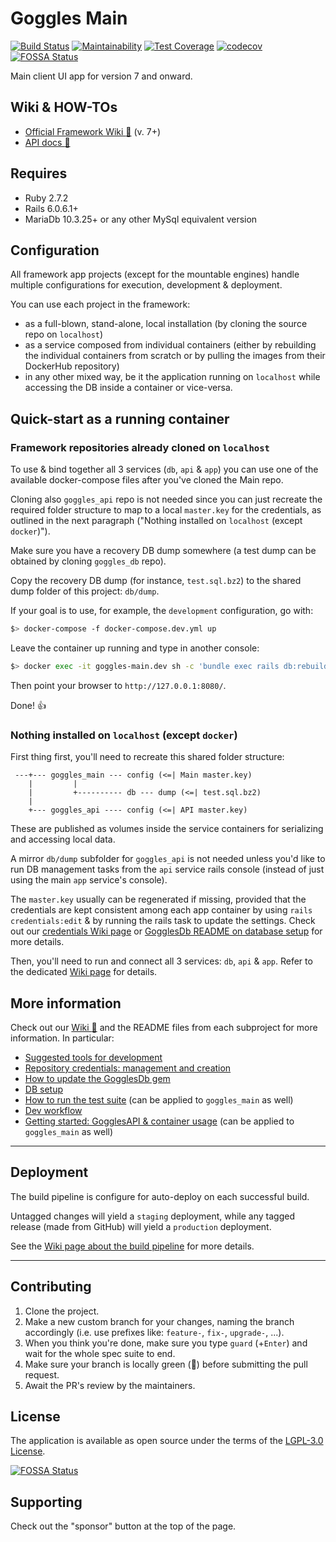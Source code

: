 # Goggles Main

[![Build Status](https://steveoro.semaphoreci.com/badges/goggles_main/branches/main.svg?style=shields)](https://steveoro.semaphoreci.com/projects/goggles_main)
[![Maintainability](https://api.codeclimate.com/v1/badges/5179d7eefd4cd93bfba1/maintainability)](https://codeclimate.com/github/steveoro/goggles_main/maintainability)
[![Test Coverage](https://api.codeclimate.com/v1/badges/5179d7eefd4cd93bfba1/test_coverage)](https://codeclimate.com/github/steveoro/goggles_main/test_coverage)
[![codecov](https://codecov.io/gh/steveoro/goggles_main/branch/main/graph/badge.svg?token=47SXT4CXGP)](https://codecov.io/gh/steveoro/goggles_main)
[![FOSSA Status](https://app.fossa.com/api/projects/git%2Bgithub.com%2Fsteveoro%2Fgoggles_main.svg?type=shield)](https://app.fossa.com/projects/git%2Bgithub.com%2Fsteveoro%2Fgoggles_main?ref=badge_shield)


Main client UI app for version 7 and onward.


## Wiki & HOW-TOs

- [Official Framework Wiki :link:](https://github.com/steveoro/goggles_db/wiki) (v. 7+)
- [API docs  :link:](https://github.com/steveoro/goggles_api#goggles-api-readme)



## Requires

- Ruby 2.7.2
- Rails 6.0.6.1+
- MariaDb 10.3.25+ or any other MySql equivalent version


## Configuration

All framework app projects (except for the mountable engines) handle multiple configurations for execution, development & deployment.

You can use each project in the framework:

- as a full-blown, stand-alone, local installation (by cloning the source repo on `localhost`)
- as a service composed from individual containers (either by rebuilding the individual containers from scratch or by pulling the images from their DockerHub repository)
- in any other mixed way, be it the application running on `localhost` while accessing the DB inside a container or vice-versa.


## Quick-start as a running container

### Framework repositories already cloned on `localhost`

To use & bind together all 3 services (`db`, `api` & `app`) you can use one of the available docker-compose files after you've cloned the Main repo.

Cloning also `goggles_api` repo is not needed since you can just recreate the required folder structure to map to a local `master.key` for the credentials, as outlined in the next paragraph ("Nothing installed on `localhost` (except `docker`)").

Make sure you have a recovery DB dump somewhere (a test dump can be obtained by cloning `goggles_db` repo).

Copy the recovery DB dump (for instance, `test.sql.bz2`) to the shared dump folder of this project: `db/dump`.

If your goal is to use, for example, the `development` configuration, go with:

```bash
$> docker-compose -f docker-compose.dev.yml up
```

Leave the container up running and type in another console:

```bash
$> docker exec -it goggles-main.dev sh -c 'bundle exec rails db:rebuild from=test to=development'
```

Then point your browser to `http://127.0.0.1:8080/`.

Done! :+1:


### Nothing installed on `localhost` (except `docker`)

First thing first, you'll need to recreate this shared folder structure:

```
 ---+--- goggles_main --- config (<=| Main master.key)
    |         |
    |         +---------- db --- dump (<=| test.sql.bz2)
    |
    +--- goggles_api ---- config (<=| API master.key)
```

These are published as volumes inside the service containers for serializing and accessing local data.

A mirror `db/dump` subfolder for `goggles_api` is not needed unless you'd like to run DB management tasks from the `api` service rails console (instead of just using the main `app` service's console).

The `master.key` usually can be regenerated if missing, provided that the credentials are kept consistent among each app container by using `rails credentials:edit` & by running the rails task to update the settings.
Check out our [credentials Wiki page](https://github.com/steveoro/goggles_db/wiki/HOWTO-dev-Goggles_credentials) or [GogglesDb README on database setup](https://github.com/steveoro/goggles_db#database-setup) for more details.

Then, you'll need to run and connect all 3 services: `db`, `api` & `app`.
Refer to the dedicated [Wiki page](https://github.com/steveoro/goggles_db/wiki/HOWTO-dev-docker_usage_for_GogglesApi#how-to-docker-usage-with-gogglesapi-as-example) for details.



## More information

Check out our [Wiki :link:](https://github.com/steveoro/goggles_db/wiki) and the README files from each subproject for more information. In particular:

- [Suggested tools for development](https://github.com/steveoro/goggles_api#suggested-tools)
- [Repository credentials: management and creation](https://github.com/steveoro/goggles_db/wiki/HOWTO-dev-Goggles_credentials)
- [How to update the GogglesDb gem](https://github.com/steveoro/goggles_api#source-dependencies--how-to-update-gogglesdb)
- [DB setup](https://github.com/steveoro/goggles_db#database-setup)
- [How to run the test suite](https://github.com/steveoro/goggles_api#how-to-run-the-test-suite) (can be applied to `goggles_main` as well)
- [Dev workflow](https://github.com/steveoro/goggles_api#dev-workflow-for-contributors)
- [Getting started: GogglesAPI & container usage](https://github.com/steveoro/goggles_db/wiki/HOWTO-dev-docker_usage_for_GogglesApi#getting-started-setup-and-usage-as-a-composed-docker-service) (can be applied to `goggles_main` as well)


* * *


## Deployment

The build pipeline is configure for auto-deploy on each successful build.

Untagged changes will yield a `staging` deployment, while any tagged release (made from GitHub) will yield a `production` deployment.

See the [Wiki page about the build pipeline](https://github.com/steveoro/goggles_db/wiki/HOWTO-devops-build_pipeline_setup) for more details.


* * *


## Contributing
1. Clone the project.
2. Make a new custom branch for your changes, naming the branch accordingly (i.e. use prefixes like: `feature-`, `fix-`, `upgrade-`, ...).
3. When you think you're done, make sure you type `guard` (+`Enter`) and wait for the whole spec suite to end.
4. Make sure your branch is locally green (:green_heart:) before submitting the pull request.
5. Await the PR's review by the maintainers.


## License
The application is available as open source under the terms of the [LGPL-3.0 License](https://opensource.org/licenses/LGPL-3.0).

[![FOSSA Status](https://app.fossa.com/api/projects/git%2Bgithub.com%2Fsteveoro%2Fgoggles_main.svg?type=large)](https://app.fossa.com/projects/git%2Bgithub.com%2Fsteveoro%2Fgoggles_main?ref=badge_large)


## Supporting

Check out the "sponsor" button at the top of the page.
